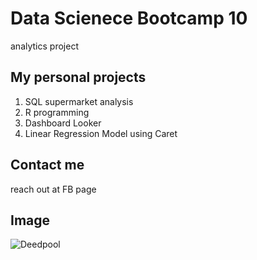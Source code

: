 # Data Scienece Bootcamp 10
analytics project 

## My personal projects

1. SQL supermarket analysis
2. R programming
3. Dashboard Looker
4. Linear Regression Model using Caret

## Contact me
reach out at FB page

## Image
![Deedpool](https://www.google.com/url?sa=i&url=https%3A%2F%2Fencrypted-tbn0.gstatic.com%2Fimages%3Fq%3Dtbn%3AANd9GcQJ1gXEZy1RX6fNyUtyzlplW655_aSNsJhT1H4qUpxBnTi3fFpi&psig=AOvVaw3H8F3IYMR86y5bItdN9Xw3&ust=1733302213100000&source=images&cd=vfe&opi=89978449&ved=0CBAQjRxqFwoTCIja_Ieci4oDFQAAAAAdAAAAABAE)
